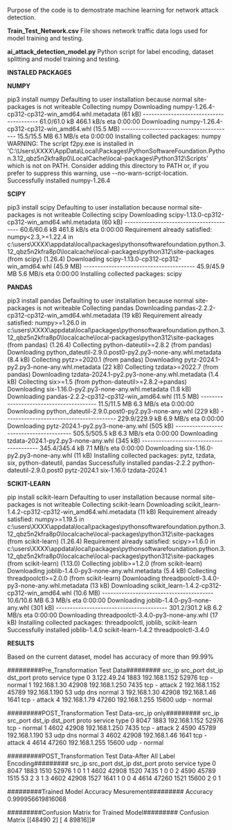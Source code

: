 Purpose of the code is to demostrate machine learning for network attack detection.


**Train_Test_Network.csv**
File shows network traffic data logs used for model training and testing.

**ai_attack_detection_model.py**
Python script for label encoding, dataset splitting and model training and testing.

**INSTALED PACKAGES**

**NUMPY**

pip3 install numpy
Defaulting to user installation because normal site-packages is not writeable
Collecting numpy
  Downloading numpy-1.26.4-cp312-cp312-win_amd64.whl.metadata (61 kB)
     ---------------------------------------- 61.0/61.0 kB 466.1 kB/s eta 0:00:00
Downloading numpy-1.26.4-cp312-cp312-win_amd64.whl (15.5 MB)
   ---------------------------------------- 15.5/15.5 MB 6.1 MB/s eta 0:00:00
Installing collected packages: numpy
  WARNING: The script f2py.exe is installed in 'C:\Users\XXXX\AppData\Local\Packages\PythonSoftwareFoundation.Python.3.12_qbz5n2kfra8p0\LocalCache\local-packages\Python312\Scripts' which is not on PATH.
  Consider adding this directory to PATH or, if you prefer to suppress this warning, use --no-warn-script-location.
Successfully installed numpy-1.26.4

**SCIPY**

pip3 install scipy
Defaulting to user installation because normal site-packages is not writeable
Collecting scipy
  Downloading scipy-1.13.0-cp312-cp312-win_amd64.whl.metadata (60 kB)
     ---------------------------------------- 60.6/60.6 kB 461.8 kB/s eta 0:00:00
Requirement already satisfied: numpy<2.3,>=1.22.4 in c:\users\XXXX\appdata\local\packages\pythonsoftwarefoundation.python.3.12_qbz5n2kfra8p0\localcache\local-packages\python312\site-packages (from scipy) (1.26.4)
Downloading scipy-1.13.0-cp312-cp312-win_amd64.whl (45.9 MB)
   ---------------------------------------- 45.9/45.9 MB 5.6 MB/s eta 0:00:00
Installing collected packages: scipy

**PANDAS**

pip3 install pandas
Defaulting to user installation because normal site-packages is not writeable
Collecting pandas
  Downloading pandas-2.2.2-cp312-cp312-win_amd64.whl.metadata (19 kB)
Requirement already satisfied: numpy>=1.26.0 in c:\users\XXXX\appdata\local\packages\pythonsoftwarefoundation.python.3.12_qbz5n2kfra8p0\localcache\local-packages\python312\site-packages (from pandas) (1.26.4)
Collecting python-dateutil>=2.8.2 (from pandas)
  Downloading python_dateutil-2.9.0.post0-py2.py3-none-any.whl.metadata (8.4 kB)
Collecting pytz>=2020.1 (from pandas)
  Downloading pytz-2024.1-py2.py3-none-any.whl.metadata (22 kB)
Collecting tzdata>=2022.7 (from pandas)
  Downloading tzdata-2024.1-py2.py3-none-any.whl.metadata (1.4 kB)
Collecting six>=1.5 (from python-dateutil>=2.8.2->pandas)
  Downloading six-1.16.0-py2.py3-none-any.whl.metadata (1.8 kB)
Downloading pandas-2.2.2-cp312-cp312-win_amd64.whl (11.5 MB)
   ---------------------------------------- 11.5/11.5 MB 6.3 MB/s eta 0:00:00
Downloading python_dateutil-2.9.0.post0-py2.py3-none-any.whl (229 kB)
   ---------------------------------------- 229.9/229.9 kB 6.9 MB/s eta 0:00:00
Downloading pytz-2024.1-py2.py3-none-any.whl (505 kB)
   ---------------------------------------- 505.5/505.5 kB 6.3 MB/s eta 0:00:00
Downloading tzdata-2024.1-py2.py3-none-any.whl (345 kB)
   ---------------------------------------- 345.4/345.4 kB 7.1 MB/s eta 0:00:00
Downloading six-1.16.0-py2.py3-none-any.whl (11 kB)
Installing collected packages: pytz, tzdata, six, python-dateutil, pandas
Successfully installed pandas-2.2.2 python-dateutil-2.9.0.post0 pytz-2024.1 six-1.16.0 tzdata-2024.1

**SCIKIT-LEARN**

pip install scikit-learn
Defaulting to user installation because normal site-packages is not writeable
Collecting scikit-learn
  Downloading scikit_learn-1.4.2-cp312-cp312-win_amd64.whl.metadata (11 kB)
Requirement already satisfied: numpy>=1.19.5 in c:\users\XXXX\appdata\local\packages\pythonsoftwarefoundation.python.3.12_qbz5n2kfra8p0\localcache\local-packages\python312\site-packages (from scikit-learn) (1.26.4)
Requirement already satisfied: scipy>=1.6.0 in c:\users\XXXX\appdata\local\packages\pythonsoftwarefoundation.python.3.12_qbz5n2kfra8p0\localcache\local-packages\python312\site-packages (from scikit-learn) (1.13.0)
Collecting joblib>=1.2.0 (from scikit-learn)
  Downloading joblib-1.4.0-py3-none-any.whl.metadata (5.4 kB)
Collecting threadpoolctl>=2.0.0 (from scikit-learn)
  Downloading threadpoolctl-3.4.0-py3-none-any.whl.metadata (13 kB)
Downloading scikit_learn-1.4.2-cp312-cp312-win_amd64.whl (10.6 MB)
   ---------------------------------------- 10.6/10.6 MB 6.3 MB/s eta 0:00:00
Downloading joblib-1.4.0-py3-none-any.whl (301 kB)
   ---------------------------------------- 301.2/301.2 kB 6.2 MB/s eta 0:00:00
Downloading threadpoolctl-3.4.0-py3-none-any.whl (17 kB)
Installing collected packages: threadpoolctl, joblib, scikit-learn
Successfully installed joblib-1.4.0 scikit-learn-1.4.2 threadpoolctl-3.4.0



**RESULTS**

Based on the current dataset, model has accuracy of more than 99.99%

#########Pre_Transformation Test Data#########
          src_ip  src_port         dst_ip  dst_port proto service    type
0    3.122.49.24      1883  192.168.1.152     52976   tcp       -  normal
1   192.168.1.30     42908  192.168.1.250      7435   tcp       -  attack
2  192.168.1.152     45789  192.168.1.190        53   udp     dns  normal
3   192.168.1.30     42908   192.168.1.46      1641   tcp       -  attack
4   192.168.1.79     47260  192.168.1.255     15600   udp       -  normal



#########POST_Transformation Test Data-src_ip only#########
   src_ip  src_port         dst_ip  dst_port proto service    type
0    8047      1883  192.168.1.152     52976   tcp       -  normal
1    4602     42908  192.168.1.250      7435   tcp       -  attack
2    4590     45789  192.168.1.190        53   udp     dns  normal
3    4602     42908   192.168.1.46      1641   tcp       -  attack
4    4614     47260  192.168.1.255     15600   udp       -  normal

#########POST_Transformation Test Data-After All Label Encoding#########
   src_ip  src_port  dst_ip  dst_port  proto  service  type
0    8047      1883    1510     52976      1        0     1
1    4602     42908    1520      7435      1        0     0
2    4590     45789    1515        53      2        3     1
3    4602     42908    1527      1641      1        0     0
4    4614     47260    1521     15600      2        0     1

#########Trained Model Accuracy Mesurement#########
Accuracy 0.999956619816068

#########Confusion Matrix for Trained Model#########
Confusion Matrix [[48490     2]
 [    4 89816]]#
